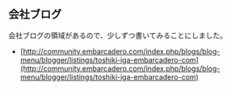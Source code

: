 ## 会社ブログ

会社ブログの領域があるので、少しずつ書いてみることにしました。

* [http://community.embarcadero.com/index.php/blogs/blog-menu/blogger/listings/toshiki-iga-embarcadero-com](http://community.embarcadero.com/index.php/blogs/blog-menu/blogger/listings/toshiki-iga-embarcadero-com)
